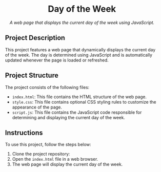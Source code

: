 <h1 align="center">
  Day of the Week
</h1>

<p align="center">
  <em>A web page that displays the current day of the week using JavaScript.</em>
</p>

## Project Description
This project features a web page that dynamically displays the current day of the week. The day is determined using JavaScript and is automatically updated whenever the page is loaded or refreshed.

## Project Structure
The project consists of the following files:

- `index.html`: This file contains the HTML structure of the web page.
- `style.css`: This file contains optional CSS styling rules to customize the appearance of the page.
- `script.js`: This file contains the JavaScript code responsible for determining and displaying the current day of the week.


## Instructions
To use this project, follow the steps below:

1. Clone the project repository:
2. Open the `index.html` file in a web browser.
3. The web page will display the current day of the week.
